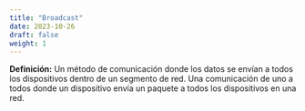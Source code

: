```yaml
---
title: "Broadcast"
date: 2023-10-26
draft: false
weight: 1
---
```


**Definición:** Un método de comunicación donde los datos se envían a todos los dispositivos dentro de un segmento de red. Una comunicación de uno a todos donde un dispositivo envía un paquete a todos los dispositivos en una red.
